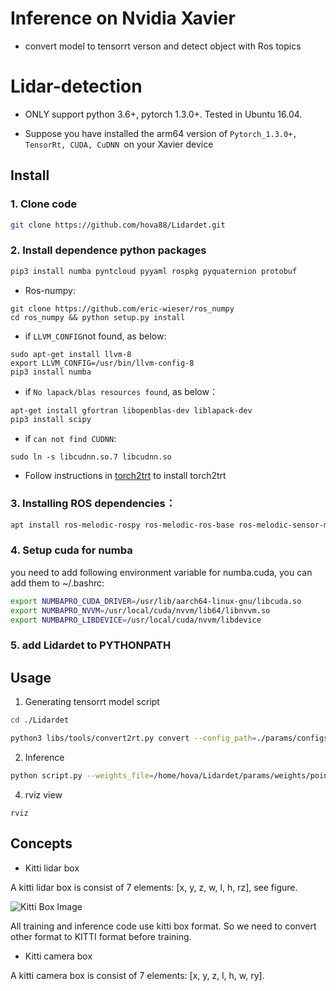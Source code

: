
# Inference on Nvidia Xavier 

- convert model to tensorrt verson and detect object with Ros topics



# Lidar-detection
 - ONLY support python 3.6+, pytorch 1.3.0+. Tested in Ubuntu 16.04.

 - Suppose you have installed the arm64 version of `Pytorch_1.3.0+, TensorRt, CUDA, CuDNN `on your Xavier device
 
## Install

### 1. Clone code

```bash
git clone https://github.com/hova88/Lidardet.git
```

### 2. Install dependence python packages

```bash
pip3 install numba pyntcloud pyyaml rospkg pyquaternion protobuf
```
  
 - Ros-numpy:
```angular2
git clone https://github.com/eric-wieser/ros_numpy
cd ros_numpy && python setup.py install
```

 - if `LLVM_CONFIG`not found, as below:
```angular2
sudo apt-get install llvm-8
export LLVM_CONFIG=/usr/bin/llvm-config-8
pip3 install numba
```
 - if `No lapack/blas resources found`, as below：   
```bash
apt-get install gfortran libopenblas-dev liblapack-dev
pip3 install scipy
```

 - if `can not find CUDNN`:
```angular2
sudo ln -s libcudnn.so.7 libcudnn.so
```

 - Follow instructions in [torch2trt](https://github.com/NVIDIA-AI-IOT/torch2trt) to install torch2trt


### 3. Installing ROS dependencies：
```bash
apt install ros-melodic-rospy ros-melodic-ros-base ros-melodic-sensor-msgs ros-melodic-jsk-recognition-msgs ros-melodic-visualization-msgs
```
### 4. Setup cuda for numba

you need to add following environment variable for numba.cuda, you can add them to ~/.bashrc:

```bash
export NUMBAPRO_CUDA_DRIVER=/usr/lib/aarch64-linux-gnu/libcuda.so
export NUMBAPRO_NVVM=/usr/local/cuda/nvvm/lib64/libnvvm.so
export NUMBAPRO_LIBDEVICE=/usr/local/cuda/nvvm/libdevice
```

### 5. add Lidardet to PYTHONPATH

## Usage

1. Generating tensorrt model script
```bash
cd ./Lidardet

python3 libs/tools/convert2rt.py convert --config_path=./params/configs/pointpillars_kitti_car_xy16.yaml --weights_file=./params/weights/path/to/your.ckpt --trt_path=/home/hova/Lidardet/params/TensorRT/XXX
```

2. Inference   
```bash
python script.py --weights_file=/home/hova/Lidardet/params/weights/pointpillars/PointPillars.tckpt --config_path=/home/hova/Lidardet/params/configs/pointpillars_kitti_car_xy16.yaml --trt_dir=/home/hova/Lidardet/params/TensorRT/XXX

```
4. rviz view 
```
rviz 
```
## Concepts


* Kitti lidar box

A kitti lidar box is consist of 7 elements: [x, y, z, w, l, h, rz], see figure.

![Kitti Box Image](https://raw.githubusercontent.com/traveller59/second.pytorch/master/images/kittibox.png)

All training and inference code use kitti box format. So we need to convert other format to KITTI format before training.

* Kitti camera box

A kitti camera box is consist of 7 elements: [x, y, z, l, h, w, ry].
